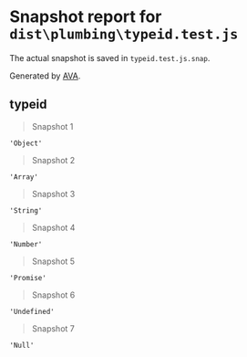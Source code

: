 # Snapshot report for `dist\plumbing\typeid.test.js`

The actual snapshot is saved in `typeid.test.js.snap`.

Generated by [AVA](https://ava.li).

## typeid

> Snapshot 1

    'Object'

> Snapshot 2

    'Array'

> Snapshot 3

    'String'

> Snapshot 4

    'Number'

> Snapshot 5

    'Promise'

> Snapshot 6

    'Undefined'

> Snapshot 7

    'Null'
